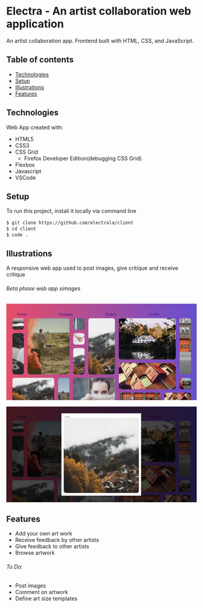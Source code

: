 # Electra - An artist collaboration web application

An artist collaboration app. Frontend built with HTML, CSS, and JavaScript.

## Table of contents

- [Technologies](#technologies)
- [Setup](#setup)
- [Illustrations](#illustrations)
- [Features](#features)

## Technologies

Web App created with:

- HTML5
- CSS3
- CSS Grid
  - Firefox Developer Edition(debugging CSS Grid)
- Flexbox
- Javascript
- VSCode

## Setup

To run this project, install it locally via command line

```
$ git clone https://github.com/electrala/client
$ cd client
$ code .
```

## Illustrations

A responsive web app used to post images, give critique and receive critique

###### Beta phase web app simages

![CSS Grid image](https://github.com/electrala/documentation/blob/master/Images/ElectraCSSGridTemplate.png)

![CSS Grid image - Modal](https://github.com/electrala/documentation/blob/master/Images/ElectraCritiquesModalTemplate.png)

## Features

- Add your own art work
- Receive feedback by other artists
- Give feedback to other artists
- Browse artwork

###### To Do:

- Post images
- Comment on artwork
- Define art size templates
